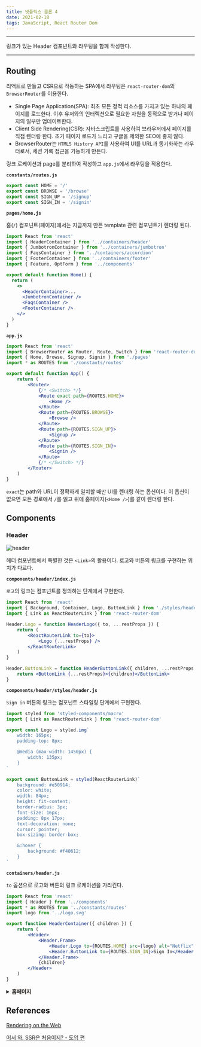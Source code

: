```yaml
---
title: 넷플릭스 클론 4
date: 2021-02-18
tags: JavaScript, React Router Dom
---
```


---

링크가 있는 Header 컴포넌트와 라우팅을 함께 작성한다.

---

## Routing

리액트로 만들고 CSR으로 작동하는 SPA에서 라우팅은 `react-router-dom`의 `BrowserRouter`를 이용한다.

- Single Page Application(SPA): 최초 모든 정적 리소스를 가지고 있는 하나의 페이지를 로드한다. 이후 유저와의 인터렉션으로 필요한 자원을 동적으로 받거나 페이지의 일부만 업데이트한다.
- Client Side Rendering(CSR): 자바스크립트를 사용하여 브라우저에서 페이지를 직접 렌더링 한다. 초기 페이지 로드가 느리고 구글을 제외한 SEO에 좋지 않다.
- BrowserRouter는 `HTML5 History API`를 사용하여 UI를 URL과 동기화하는 라우터로서, 세션 기록 접근을 가능하게 만든다.

링크 로케이션과 page를 분리하여 작성하고 `app.js`에서 라우팅을 적용한다.

**`constants/routes.js`**

```javascript
export const HOME = '/'
export const BROWSE = '/browse'
export const SIGN_UP = '/signup'
export const SIGN_IN = '/signin'
```

**`pages/home.js`**

홈(`/`) 컴포넌트(페이지)에서는 지금까지 만든 template 관련 컴포넌트가 렌더링 된다.

```jsx
import React from 'react'
import { HeaderContainer } from '../containers/header'
import { JumbotronContainer } from '../containers/jumbotron'
import { FaqsContainer } from '../containers/accordion'
import { FooterContainer } from '../containers/footer'
import { Feature, OptForm } from '../components'

export default function Home() {
  return (
    <>
      <HeaderContainer>...
      <JumbotronContainer />
      <FaqsContainer />
      <FooterContainer />
    </>
  )
}
```

**`app.js`**

```jsx
import React from 'react'
import { BrowserRouter as Router, Route, Switch } from 'react-router-dom'
import { Home, Browse, Signup, Signin } from './pages'
import * as ROUTES from './constants/routes'

export default function App() {
	return (
		<Router>
			{/* <Switch> */}
			<Route exact path={ROUTES.HOME}>
				<Home />
			</Route>
			<Route path={ROUTES.BROWSE}>
				<Browse />
			</Route>
			<Route path={ROUTES.SIGN_UP}>
				<Signup />
			</Route>
			<Route path={ROUTES.SIGN_IN}>
				<Signin />
			</Route>
			{/* </Switch> */}
		</Router>
	)
}
```

`exact`는 path와 URL이 정확하게 일치할 때만 UI를 렌더링 하는 옵션이다. 이 옵션이 없으면 모든 경로에서 `/`를 읽고 위에 홈페이지(`<Home />`)를 같이 렌더링 한다.

## Components

### Header

![header](static/header.png)

헤더 컴포넌트에서 특별한 것은 `<Link>`의 활용이다. 로고와 버튼의 링크를 구현하는 위치가 다르다.

**`components/header/index.js`**

`로고`의 링크는 컴포넌트를 정의하는 단계에서 구현한다.

```jsx
import React from 'react'
import { Background, Container, Logo, ButtonLink } from './styles/header'
import { Link as ReactRouterLink } from 'react-router-dom'

Header.Logo = function HeaderLogo({ to, ...restProps }) {
	return (
		<ReactRouterLink to={to}>
			<Logo {...restProps} />
		</ReactRouterLink>
	)
}

Header.ButtonLink = function HeaderButtonLink({ children, ...restProps }) {
	return <ButtonLink {...restProps}>{children}</ButtonLink>
}
```

**`components/header/styles/header.js`**

`Sign in` 버튼의 링크는 컴포넌트 스타일링 단계에서 구현한다.

```jsx
import styled from 'styled-components/macro'
import { Link as ReactRouterLink } from 'react-router-dom'

export const Logo = styled.img`
	width: 165px;
	padding-top: 8px;

	@media (max-width: 1450px) {
		width: 135px;
	}
`

export const ButtonLink = styled(ReactRouterLink)`
	background: #e50914;
	color: white;
	width: 84px;
	height: fit-content;
	border-radius: 3px;
	font-size: 16px;
	padding: 8px 17px;
	text-decoration: none;
	cursor: pointer;
	box-sizing: border-box;

	&:hover {
		background: #f40612;
	}
`
```

**`containers/header.js`**

`to` 옵션으로 로고와 버튼의 링크 로케이션을 가리킨다.

```jsx
import React from 'react'
import { Header } from '../components'
import * as ROUTES from '../constants/routes'
import logo from '../logo.svg'

export function HeaderContainer({ children }) {
	return (
		<Header>
			<Header.Frame>
				<Header.Logo to={ROUTES.HOME} src={logo} alt="Netflix" />
				<Header.ButtonLink to={ROUTES.SIGN_IN}>Sign In</Header.ButtonLink>
			</Header.Frame>
			{children}
		</Header>
	)
}
```

<details><summary><span style="background-color:#f5f2f0"><strong>홈페이지</strong></span></summary>
![home](static/home.png)

</details>

## References

[Rendering on the Web](https://developers.google.com/web/updates/2019/02/rendering-on-the-web?hl=ko)

[어서 와, SSR은 처음이지? - 도입 편](https://d2.naver.com/helloworld/7804182)

